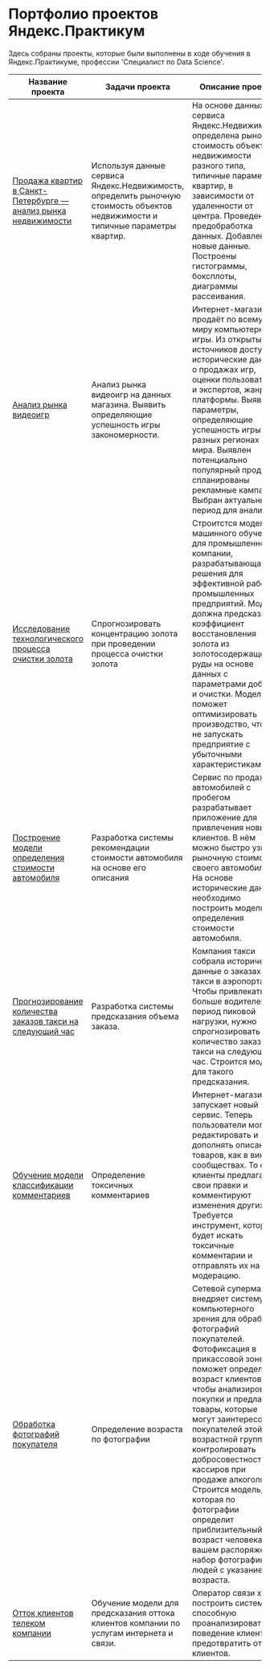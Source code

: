 # Портфолио проектов Яндекс.Практикум
Здесь собраны проекты, которые были выполнены в ходе обучения в Яндекс.Практикуме, профессии 'Специалист по Data Science'.

| Название проекта | Задачи проекта | Описание проекта | Сфера деятельности | Навыки и инструменты|
| ----------------- |--------------- | ---------------- | --------------------| --------------------|
| [Продажа квартир в Санкт-Петербурге — анализ рынка недвижимости](project_real_estate_market) | Используя данные сервиса Яндекс.Недвижимость, определить рыночную стоимость объектов недвижимости и типичные параметры квартир. | На основе данных сервиса Яндекс.Недвижимость определена рыночная стоимость объектов недвижимости разного типа, типичные параметры квартир, в зависимости от удаленности от центра. Проведена предобработка данных. Добавлены новые данные. Построены гистограммы, боксплоты, диаграммы рассеивания. | `Интернет-сервисы` `Площадки объявлений` | `Исследовательский анализ данных` `Визуализация данных` `Предобработка данных` `Python` `Pandas` `Matplotlib` |
| [Анализ рынка видеоигр](project_video_games) | Анализ рынка видеоигр на данных магазина. Выявить определяющие успешность игры закономерности. | Интернет-магазин продаёт по всему миру компьютерные игры. Из открытых источников доступны исторические данные о продажах игр, оценки пользователей и экспертов, жанры и платформы. Выявлены параметры, определяющие успешность игры в разных регионах мира. Выявлен потенциально популярный продукт и спланированы рекламные кампании. Выбран актуальный период для анализа. |`Интернет-сервисы` `Бизнес`| `Описательная статистика` `Проверка статистических гипотез` `Исследовательский анализ данных` `Визуализация данных` `Pandas` `NumPy` `Seaborn` `Matplotlib` |
| [Исследование технологического процесса очистки золота](project_goldmine) | Спрогнозировать концентрацию золота при проведении процесса очистки золота | Строитстся модель машинного обучения для промышленной компании, разрабатывающая решения для эффективной работы промышленных предприятий. Модель должна предсказать коэффициент восстановления золота из золотосодержащей руды на основе данных с параметрами добычи и очистки. Модель поможет оптимизировать производство, чтобы не запускать предприятие с убыточными характеристиками. | `Промышленность` | `Python` `Pandas` `Matplotlib` NumPy` `Scikit-learn` `Исследовательский анализ данных` |
| [Построение модели определения стоимости автомобиля](project_cars_sale) | Разработка системы рекомендации стоимости автомобиля на основе его описания | Сервис по продаже автомобилей с пробегом  разрабатывает приложение для привлечения новых клиентов. В нём можно быстро узнать рыночную стоимость своего автомобиля. На основе исторические данные необходимо построить модель для определения стоимости автомобиля. | `Интернет-сервисы` `Интернет-магазины` `Бизнес` |`Python` `Pandas` lightgbm` |
| [Прогнозирование количества заказов такси на следующий час](project_taxi) | Разработка системы предсказания объема заказа. | Компания такси собрала исторические данные о заказах такси в аэропортах. Чтобы привлекать больше водителей в период пиковой нагрузки, нужно спрогнозировать количество заказов такси на следующий час. Строится модель для такого предсказания. | `Бизнес` `Интернет-сервисы` `Стартапы` | `Python` `Pandas` `Scikit-learn` `statsmodels` |
| [Обучение модели классификации комментариев](project_toxic) | Определение токсичных комментариев | Интернет-магазин запускает новый сервис. Теперь пользователи могут редактировать и дополнять описания товаров, как в вики-сообществах. То есть клиенты предлагают свои правки и комментируют изменения других. Требуется инструмент, который будет искать токсичные комментарии и отправлять их на модерацию. | `Интернет-сервисы` `Стартапы` | `Python` `Pandas` `BERT` `nltk` `tf-idf` |
| [Обработка фотографий покупателя](project_CV) | Определение возраста по фотографии | Сетевой супермаркет внедряет систему компьютерного зрения для обработки фотографий покупателей. Фотофиксация в прикассовой зоне поможет определять возраст клиентов, чтобы анализировать покупки и предлагать товары, которые могут заинтересовать покупателей этой возрастной группы и контролировать добросовестность кассиров при продаже алкоголя. Строится модель, которая по фотографии определит приблизительный возраст человека. В вашем распоряжении набор фотографий людей с указанием возраста. | `Бизнес` `Оффлайн` | `Python` `Keras` |
| [Отток клиентов телеком компании](project_telecom) | Обучение модели для предсказания оттока клиентов компании по услугам интернета и связи. | Оператор связи хотеч построить систему, способную проанализировать поведение клиентов и предотвратить отток клиентов. | `Телеком` |  `Pandas` `СategoryEncoders` `Matplotlib` `Seaborn` `Sklearn` `CatBoost` `LightGBM` |
